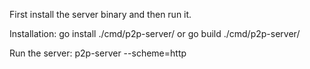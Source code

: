 First install the server binary and then run it.

Installation:
go install ./cmd/p2p-server/
or
go build ./cmd/p2p-server/

Run the server:
p2p-server --scheme=http
